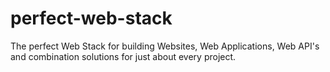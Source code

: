 # perfect-web-stack
The perfect Web Stack for building Websites, Web Applications, Web API's and combination solutions for just about every project.
